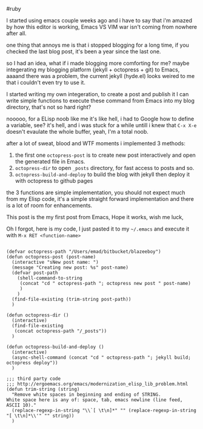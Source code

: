 #ruby 

I started using emacs couple weeks ago and i have to say that i'm amazed by how
this editor is working, Emacs VS VIM war isn't coming from nowhere after all.

one thing that annoys me is that i stopped blogging for a long time, if you checked the last
blog post, it's been a year since the last one.

so I had an idea, what if i made blogging more comforting for me? maybe integerating my
blogging platform (jekyll + octopress + git) to Emacs, aaaand there was a problem,
the current jekyll (hyde.el) looks weired to me that i couldn't even try to use it.

I started writing my own integeration, to create a post and publish it I can write simple
functions to execute these command from Emacs into my blog directory, that's not so hard right?

nooooo, for a ELisp noob like me it's like hell, i had to Google how to define a variable,
see? it's hell, and i was stuck for a while untill i knew that `C-x X-e` doesn't evaulate
the whole buffer, yeah, I'm a total noob.

after a lot of sweat, blood and WTF moments i implemented 3 methods:

1. the first one `octopress-post` is to create new post interactively and open the generated file in Emacs.
2. `octopress-dir` to open `_posts` directory, for fast access to posts and so.
3. `octopress-build-and-deploy` to build the blog with jekyll then deploy it with octopress to github pages

the 3 functions are simple implementation, you should not expect much from my Elisp code, it's a simple
straight forward implementation and there is a lot of room for enhancements.

This post is the my first post from Emacs, Hope it works, wish me luck,

Oh I forgot, here is my code, I just pasted it to my `~/.emacs` and execute it with `M-x RET <function-name>`

```elisp

(defvar octopress-path "/Users/emad/bitbucket/blazeeboy")
(defun octopress-post (post-name)
  (interactive "sNew post name: ")
  (message "Creating new post: %s" post-name)
  (defvar post-path
    (shell-command-to-string
     (concat "cd " octopress-path "; octopress new post " post-name)
     )
    )
  (find-file-existing (trim-string post-path))
  )

(defun octopress-dir ()
  (interactive)
  (find-file-existing
   (concat octopress-path "/_posts"))
  )

(defun octopress-build-and-deploy ()
  (interactive)
  (async-shell-command (concat "cd " octopress-path "; jekyll build; octopress deploy"))
  )

;;; third party code
;;; http://ergoemacs.org/emacs/modernization_elisp_lib_problem.html
(defun trim-string (string)
  "Remove white spaces in beginning and ending of STRING.
White space here is any of: space, tab, emacs newline (line feed, ASCII 10)."
  (replace-regexp-in-string "\\`[ \t\n]*" "" (replace-regexp-in-string "[ \t\n]*\\'" "" string))
  )
```

